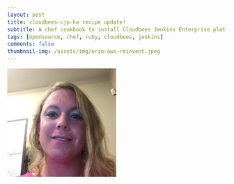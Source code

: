 ```yaml
---
layout: post
title: cloudbees-cjp-ha recipe update!
subtitle: A chef cookbook to install Cloudbees Jenkins Enterprise platform
tags: [opensource, chef, ruby, cloudbees, jenkins]
comments: false
thumbnail-img: /assets/img/erin-aws-reinvent.jpeg
---
```


![image](/assets/img/erin-aws-reinvent.jpeg)